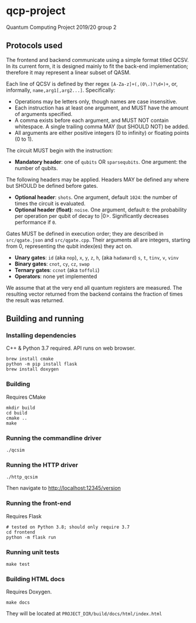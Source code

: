# qcp-project
Quantum Computing Project 2019/20 group 2

## Protocols used

The frontend and backend communicate using a simple format titled QCSV. In its current form, it is designed mainly to fit the back-end implementation; therefore it may represent a linear subset of QASM.

Each line of QCSV is defined by ther regex `[A-Za-z]+(,(0\.)?\d+)+`, or, informally, `name,arg1[,arg2...]`. Specifically:

  - Operations may be letters only, though names are case insensitive.
  - Each instruction has at least one argument, and MUST have the amount of arguments specified.
  - A comma exists before each argument, and MUST NOT contain whitespace. A single trailing comma MAY (but SHOULD NOT) be added.
  - All arguments are either positive integers (0 to infinity) or floating points (0 to 1).

The circuit MUST begin with the instruction:

  - **Mandatory header**: one of `qubits` OR `sparsequbits`. One argument: the number of qubits.

The following headers may be applied. Headers MAY be defined any where but SHOULD be defined before gates.

  - **Optional header**: `shots`. One argument, default `1024`: the number of times the circuit is evaluated.
  - **Optional header (float)**: `noise`. One argument, default `0`: the probability per operation per qubit of decay to |0>. Significantly decreases performance if `0`.

Gates MUST be defined in execution order; they are described in `src/qgate.json` and `src/qgate.cpp`. Their arguments all are integers, starting from 0, representing the qubit index(es) they act on. 

  - **Unary gates**: `id` (aka `nop`), `x`, `y`, `z`, `h`, (aka `hadamard`) `s`, `t`, `tinv`, `v`, `vinv`
  - **Binary gates**: `cnot`, `cy`, `cz`, `swap`
  - **Ternary gates**: `ccnot` (aka `toffoli`)
  - **Operators**: none yet implemented

We assume that at the very end all quantum registers are measured. The resulting vector returned from the backend contains the fraction of times the result was returned.

## Building and running

### Installing dependencies

C++ & Python 3.7 required. API runs on web browser.
```
brew install cmake
python -m pip install flask
brew install doxygen
```

### Building

Requires CMake

```
mkdir build
cd build
cmake ..
make
```

### Running the commandline driver
```
./qcsim
```

### Running the HTTP driver
```
./http_qcsim
```
Then navigate to <http://localhost:12345/version>

### Running the front-end

Requires Flask

```
# tested on Python 3.8; should only require 3.7
cd frontend
python -m flask run
```

### Running unit tests

```
make test
```

### Building HTML docs

Requires Doxygen.

```
make docs
```

They will be located at `PROJECT_DIR/build/docs/html/index.html`
